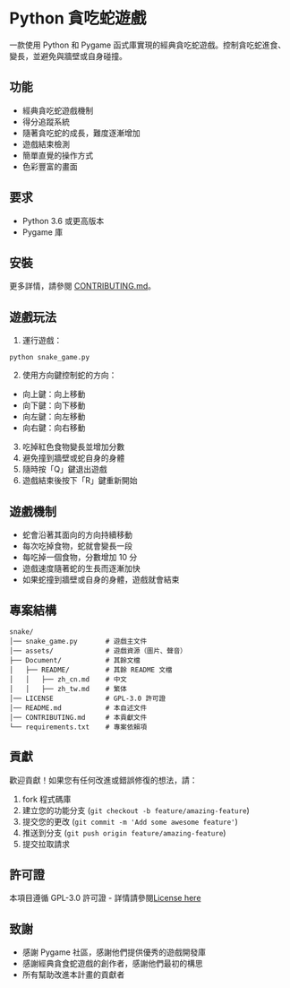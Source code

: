 # Python 貪吃蛇遊戲

一款使用 Python 和 Pygame 函式庫實現的經典貪吃蛇遊戲。控制貪吃蛇進食、變長，並避免與牆壁或自身碰撞。

## 功能

- 經典貪吃蛇遊戲機制
- 得分追蹤系統
- 隨著貪吃蛇的成長，難度逐漸增加
- 遊戲結束檢測
- 簡單直覺的操作方式
- 色彩豐富的畫面

## 要求

- Python 3.6 或更高版本
- Pygame 庫

## 安裝

更多詳情，請參閱 [CONTRIBUTING.md](./CONTRIBUTING.md)。

## 遊戲玩法

1. 運行遊戲：
```
python snake_game.py
```

2. 使用方向鍵控制蛇的方向：
- 向上鍵：向上移動
- 向下鍵：向下移動
- 向左鍵：向左移動
- 向右鍵：向右移動

3. 吃掉紅色食物變長並增加分數
4. 避免撞到牆壁或蛇自身的身體
5. 隨時按「Q」鍵退出遊戲
6. 遊戲結束後按下「R」鍵重新開始

## 遊戲機制

- 蛇會沿著其面向的方向持續移動
- 每次吃掉食物，蛇就會變長一段
- 每吃掉一個食物，分數增加 10 分
- 遊戲速度隨著蛇的生長而逐漸加快
- 如果蛇撞到牆壁或自身的身體，遊戲就會結束

## 專案結構

```
snake/
│── snake_game.py       # 遊戲主文件
│── assets/             # 遊戲資源（圖片、聲音）
├── Document/           # 其餘文檔
│   ├── README/         # 其餘 README 文檔
│   │   ├── zh_cn.md    # 中文
│   │   ├── zh_tw.md    # 繁体
│── LICENSE             # GPL-3.0 許可證
│── README.md           # 本自述文件
│── CONTRIBUTING.md     # 本貢獻文件
└── requirements.txt    # 專案依賴項
```

## 貢獻

歡迎貢獻！如果您有任何改進或錯誤修復的想法，請：

1. fork 程式碼庫
2. 建立您的功能分支 (`git checkout -b feature/amazing-feature`)
3. 提交您的更改 (`git commit -m 'Add some awesome feature'`)
4. 推送到分支 (`git push origin feature/amazing-feature`)
5. 提交拉取請求

## 許可證

本項目遵循 GPL-3.0 許可證 - 詳情請參閱[License here](./LICENSE)

## 致謝

- 感謝 Pygame 社區，感謝他們提供優秀的遊戲開發庫
- 感謝經典貪食蛇遊戲的創作者，感謝他們最初的構思
- 所有幫助改進本計畫的貢獻者